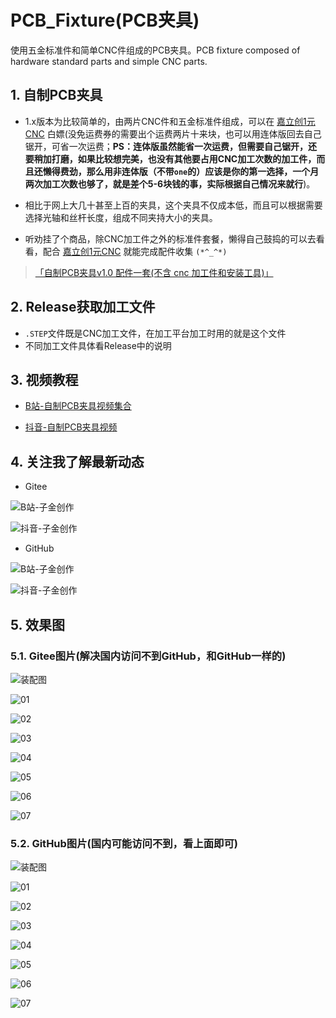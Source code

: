 # PCB_Fixture(PCB夹具)
使用五金标准件和简单CNC件组成的PCB夹具。PCB fixture composed of hardware standard parts and simple CNC parts.

## 1. 自制PCB夹具

- 1.x版本为比较简单的，由两片CNC件和五金标准件组成，可以在 [嘉立创1元CNC](https://www.jlc-cnc.com/ac/ACUHiDI0/CPWXDXgd) 白嫖(没免运费券的需要出个运费两片十来块，也可以用连体版回去自己锯开，可省一次运费；**PS：连体版虽然能省一次运费，但需要自己锯开，还要稍加打磨，如果比较想完美，也没有其他要占用CNC加工次数的加工件，而且还懒得费劲，那么用非连体版（不带`one`的）应该是你的第一选择，一个月两次加工次数也够了，就是差个5-6块钱的事，实际根据自己情况来就行**)。

- 相比于网上大几十甚至上百的夹具，这个夹具不仅成本低，而且可以根据需要选择光轴和丝杆长度，组成不同夹持大小的夹具。

- 听劝挂了个商品，除CNC加工件之外的标准件套餐，懒得自己鼓捣的可以去看看，配合 [嘉立创1元CNC](https://www.jlc-cnc.com/ac/ACUHiDI0/CPWXDXgd) 就能完成配件收集 `(*^_^*)`

> [「自制PCB夹具v1.0 配件一套(不含 cnc 加工件和安装工具)」](http://e.tb.cn/h.gAQCwxIyroVmxB7?tk=MRA93pnvb30)

## 2. Release获取加工文件

- `.STEP`文件既是CNC加工文件，在加工平台加工时用的就是这个文件
- 不同加工文件具体看Release中的说明

## 3. 视频教程

- [B站-自制PCB夹具视频集合](https://www.bilibili.com/list/646334431)

- [抖音-自制PCB夹具视频](https://v.douyin.com/iAJgrt8c/)

## 4. 关注我了解最新动态

- Gitee

![B站-子金创作](https://gitee.com/hellozbk/PCB_Fixture/raw/master/vx_images/bilibilierweima.png)

![抖音-子金创作](https://gitee.com/hellozbk/PCB_Fixture/raw/master/vx_images/douyinerweima.png)

- GitHub

![B站-子金创作](https://github.com/zhangbokang/PCB_Fixture/blob/master/vx_images/bilibilierweima.png)

![抖音-子金创作](https://github.com/zhangbokang/PCB_Fixture/blob/master/vx_images/douyinerweima.png)

## 5. 效果图

### 5.1. Gitee图片(解决国内访问不到GitHub，和GitHub一样的)

![装配图](https://gitee.com/hellozbk/PCB_Fixture/raw/master/vx_images/v1.1/00.jpg)

![01](https://gitee.com/hellozbk/PCB_Fixture/raw/master/vx_images/v1.1/01.jpg)

![02](https://gitee.com/hellozbk/PCB_Fixture/raw/master/vx_images/v1.1/02.jpg)

![03](https://gitee.com/hellozbk/PCB_Fixture/raw/master/vx_images/v1.1/03.jpg)

![04](https://gitee.com/hellozbk/PCB_Fixture/raw/master/vx_images/v1.1/04.jpg)

![05](https://gitee.com/hellozbk/PCB_Fixture/raw/master/vx_images/v1.1/05.jpg)

![06](https://gitee.com/hellozbk/PCB_Fixture/raw/master/vx_images/v1.1/06.jpg)

![07](https://gitee.com/hellozbk/PCB_Fixture/raw/master/vx_images/v1.1/07.jpg)

### 5.2. GitHub图片(国内可能访问不到，看上面即可)

![装配图](https://github.com/zhangbokang/PCB_Fixture/blob/master/vx_images/v1.1/00.jpg)

![01](https://github.com/zhangbokang/PCB_Fixture/blob/master/vx_images/v1.1/01.jpg)

![02](https://github.com/zhangbokang/PCB_Fixture/blob/master/vx_images/v1.1/02.jpg)

![03](https://github.com/zhangbokang/PCB_Fixture/blob/master/vx_images/v1.1/03.jpg)

![04](https://github.com/zhangbokang/PCB_Fixture/blob/master/vx_images/v1.1/04.jpg)

![05](https://github.com/zhangbokang/PCB_Fixture/blob/master/vx_images/v1.1/05.jpg)

![06](https://github.com/zhangbokang/PCB_Fixture/blob/master/vx_images/v1.1/06.jpg)

![07](https://github.com/zhangbokang/PCB_Fixture/blob/master/vx_images/v1.1/07.jpg)
